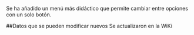 Se ha añadido un menú más didáctico que permite cambiar entre opciones con un solo botón.


##Datos que se pueden modificar nuevos
Se actualizaron en la WiKi
